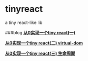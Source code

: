 # tinyreact
a tiny react-like lib 

###blog
**[从0实现一个tiny react(一)](https://github.com/ykforerlang/tinyreact/blob/master/blog/%E4%BB%8E0%E5%AE%9E%E7%8E%B0%E4%B8%80%E4%B8%AAtiny%20react(%E4%B8%80).md)** 

**[从0实现一个tiny react(二) virtual-dom]()** 

**[从0实现一个tiny react(三) 生命周期]()** 
